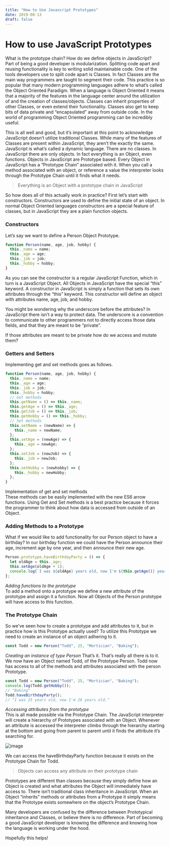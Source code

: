 ```yaml
---
title: "How to Use Javascript Prototypes"
date: 2019-08-13
draft: false
---
```


# How to use JavaScript Prototypes

What is the prototype chain? How do we define objects in JavaScript?  
Part of being a good developer is modularization. Splitting code apart and reusing functionality is key to writing solid maintainable code. One of the tools developers use to split code apart is Classes. In fact Classes are the main way programmers are taught to segment their code. This practice is so popular that many modern programming languages adhere to what’s called the Object Oriented Paradigm. When a language is Object Oriented it means that a majority of the features in the language center around the utilization of and the creation of classes/objects. Classes can inherit properties of other Classes, or even extend their functionality. Classes also get to keep bits of data private and “encapsulated” away from outside code. In the world of programming Object Oriented programming can be incredibly useful.

This is all well and good, but it’s important at this point to acknowledge JavaScript doesn’t utilize traditional Classes. While many of the features of Classes are present within JavaScript, they aren’t the exactly the same. JavaScript is what’s called a dynamic language. There are no classes. In JavaScript there are only objects. In fact everything is an Object, even functions. Objects in JavaScript are Prototype based. Every Object in JavaScript has a “Prototype Chain” associated with it. When you call a method associated with an object, or reference a value the interpreter looks through the Prototype Chain until it finds what it needs.

> Everything is an Object with a prototype chain in JavaScript

So how does all of this actually work in practice? First let’s start with constructors. Constructors are used to define the initial state of an object. In normal Object Oriented languages constructors are a special feature of classes, but in JavaScript they are a plain function objects.

### Constructors

Let’s say we want to define a Person Object Prototype.

```javascript
function Person(name, age, job, hobby) {
  this._name = name;
  this._age = age;
  this._job = job;
  this._hobby = hobby;
}
```

As you can see the constructor is a regular JavaScript Function, which in turn is a JavaScript Object. All Objects in JavaScript have the special “this” keyword. A constructor in JavaScript is simply a function that sets its own attributes through the “this” keyword. This constructor will define an object with attributes name, age, job, and hobby.

You might be wondering why the underscore before the attributes? In JavaScript there isn’t a way to protect data. The underscore is a convention to communicate to other programmers not to directly access those data fields, and that they are meant to be “private”.

If those attributes are meant to be private how do we access and mutate them?

### Getters and Setters

Implementing get and set methods goes as follows.

```javascript
function Person(name, age, job, hobby) {
  this._name = name;
  this._age = age;
  this._job = job;
  this._hobby = hobby;
  // Get methods
  this.getName = () => this._name;
  this.getAge = () => this._age;
  this.getJob = () => this._job;
  this.getHobby = () => this._hobby;
  // Set methods
  this.setName = (newName) => {
    this._name = newName;
  };
  this.setAge = (newAge) => {
    this._age = newAge;
  };
  this.setJob = (newJob) => {
    this._job = newJob;
  };
  this.setHobby = (newhobby) => {
    this._hobby = newHobby;
  };
}
```

Implementation of get and set methods  
These methods can be easily implemented with the new ES6 arrow functions. Using Get and Set methods is a best practice because it forces the programmer to think about how data is accessed from outside of an Object.

### Adding Methods to a Prototype

What if we would like to add functionality for our Person object to have a birthday? In our birthday function we could have the Person announce their age, increment age by one year, and then announce their new age.

```javascript
Person.prototype.haveBirthdayParty = () => {
  let oldAge = this._age;
  this.setAge(oldAge + 1);
  console.log(`I was ${oldAge} years old, now I'm ${this.getAge()} years old.`);
};
```

_Adding functions to the prototype_  
To add a method onto a prototype we define a new attribute of the prototype and assign it a function. Now all Objects of the Person prototype will have access to this function.

### The Prototype Chain

So we’ve seen how to create a prototype and add attributes to it, but in practice how is this Prototype actually used? To utilize this Prototype we need to create an instance of an object adhering to it.

```javascript
const Todd = new Person("Todd", 25, "Mortician", "Baking");
```

_Creating an instance of type Person_
That’s it. That’s really all there is to it. We now have an Object named Todd, of the Prototype Person. Todd now has access to all of the methods and attributes associated with the person Prototype.

```javascript
const Todd = new Person("Todd", 25, "Mortician", "Baking");
console.log(Todd.getHobby());
// "Baking"
Todd.haveBirthdayParty();
// "I was 25 years old, now I'm 26 years old."
```

_Accessing attributes from the prototype_  
This is all made possible via the Prototype Chain. The JavaScript interpreter will create a hierarchy of Prototypes associated with an Object. Whenever an attribute is accessed the interpreter climbs through the hierarchy starting at the bottom and going from parent to parent until it finds the attribute it’s searching for.

![image](/protochain.webp)

We can access the haveBirthdayParty function because it exists on the Prototype Chain for Todd.

> Objects can access any attribute on their prototype chain

Prototypes are different than classes because they simply define how an Object is created and what attributes the Object will immediately have access to. There isn’t traditional class inheritance in JavaScript. When an Object “inherits” methods or attributes from a Prototype it simply means that the Prototype exists somewhere on the object’s Prototype Chain.

Many developers are confused by the difference between Prototypical inheritance and Classes, or believe there is no difference. Part of becoming a good JavaScript developer is knowing the difference and knowing how the language is working under the hood.

Hopefully this helps!
